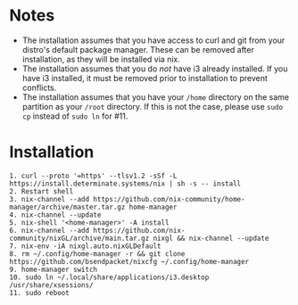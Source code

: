 # Notes
- The installation assumes that you have access to curl and git from your distro's default package manager. These can be removed after installation, as they will be installed via nix. 
- The installation assumes that you do _not_ have i3 already installed. If you have i3 installed, it must be removed prior to installation to prevent conflicts.
- The installation assumes that you have your `/home` directory on the same partition as your `/root` directory. If this is not the case, please use `sudo cp` instead of `sudo ln` for #11.

# Installation
```
1. curl --proto '=https' --tlsv1.2 -sSf -L https://install.determinate.systems/nix | sh -s -- install
2. Restart shell
3. nix-channel --add https://github.com/nix-community/home-manager/archive/master.tar.gz home-manager
4. nix-channel --update
5. nix-shell '<home-manager>' -A install
6. nix-channel --add https://github.com/nix-community/nixGL/archive/main.tar.gz nixgl && nix-channel --update
7. nix-env -iA nixgl.auto.nixGLDefault
8. rm ~/.config/home-manager -r && git clone https://github.com/bsendpacket/nixcfg ~/.config/home-manager
9. home-manager switch
10. sudo ln ~/.local/share/applications/i3.desktop /usr/share/xsessions/
11. sudo reboot
```
